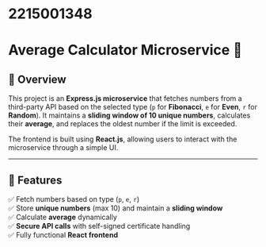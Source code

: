 # 2215001348




# Average Calculator Microservice 🚀

## 📖 Overview
This project is an **Express.js microservice** that fetches numbers from a third-party API based on the selected type (`p` for **Fibonacci**, `e` for **Even**, `r` for **Random**). It maintains a **sliding window of 10 unique numbers**, calculates their **average**, and replaces the oldest number if the limit is exceeded.

The frontend is built using **React.js**, allowing users to interact with the microservice through a simple UI.

---

## 🎯 Features
✅ Fetch numbers based on type (`p`, `e`, `r`)  
✅ Store **unique numbers** (max 10) and maintain a **sliding window**  
✅ Calculate **average** dynamically  
✅ **Secure API calls** with self-signed certificate handling  
✅ Fully functional **React frontend**  



